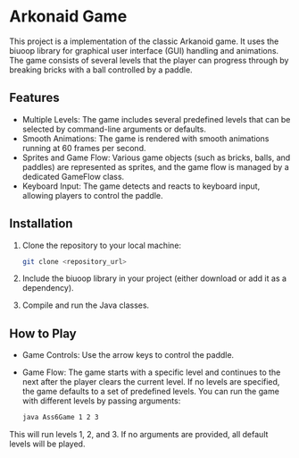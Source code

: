 # Arkonaid Game
This project is a implementation of the classic Arkanoid game. It uses the biuoop library for graphical user interface (GUI) handling and animations. The game consists of several levels that the player can progress through by breaking bricks with a ball controlled by a paddle.

## Features
- Multiple Levels: The game includes several predefined levels that can be selected by command-line arguments or defaults.
- Smooth Animations: The game is rendered with smooth animations running at 60 frames per second.
- Sprites and Game Flow: Various game objects (such as bricks, balls, and paddles) are represented as sprites, and the game flow is managed by a dedicated GameFlow class.
- Keyboard Input: The game detects and reacts to keyboard input, allowing players to control the paddle.

## Installation
1. Clone the repository to your local machine:
   ```bash
   git clone <repository_url>

2. Include the biuoop library in your project (either download or add it as a dependency).

3. Compile and run the Java classes.

##  How to Play
- Game Controls: Use the arrow keys to control the paddle.

- Game Flow: The game starts with a specific level and continues to the next after the player clears the current level. 
  If no levels are specified, the game defaults to a set of predefined levels.
   You can run the game with different levels by passing arguments:
   ```bash
   java Ass6Game 1 2 3

This will run levels 1, 2, and 3. If no arguments are provided, all default levels will be played.
